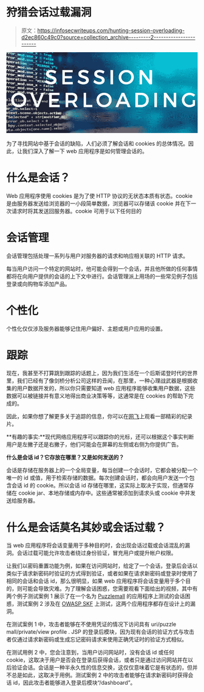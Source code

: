 # 狩猎会话过载漏洞

> 原文：<https://infosecwriteups.com/hunting-session-overloading-d2ec860c49c0?source=collection_archive---------2----------------------->

![](img/1e32d9b4820117250ecf1589d96d0eaf.png)

为了寻找网站中基于会话的缺陷，人们必须了解会话和 cookies 的总体情况。因此，让我们深入了解一下 web 应用程序是如何管理会话的。

# **什么是会话？**

Web 应用程序使用 cookies 是为了使 HTTP 协议的无状态本质有状态。cookie 是由服务器发送给浏览器的一小段简单数据，浏览器可以存储该 cookie 并在下一次请求时将其发送回服务器。cookie 可用于以下任何目的

# 会话管理

会话管理包括处理一系列与用户对服务器的请求和响应相关联的 HTTP 请求。

每当用户访问一个特定的网站时，他可能会得到一个会话，并且他所做的任何事情都将在向用户提供的会话的上下文中进行。会话管理派上用场的一些常见例子包括登录或向购物车添加产品。

# 个性化

个性化仅仅涉及服务器能够记住用户偏好、主题或用户应用的设置。

# 跟踪

现在，我甚至不打算跳到跟踪的话题上，因为我们生活在一个后斯诺登时代的世界里，我们已经有了像剑桥分析公司这样的丑闻，在那里，一种心理战武器是根据收集的用户数据开发的，所以你只需要知道 web 应用程序能够收集用户数据，这些数据可以被链接并有意义地得出商业决策等等，这通常是在 cookies 的帮助下完成的。

因此，如果你想了解更多关于追踪的信息，你可以在[网飞](https://www.youtube.com/watch?v=iX8GxLP1FHo&t=33s)上观看一部精彩的纪录片。

**有趣的事实:**现代网络应用程序可以跟踪你的光标，还可以根据这个事实判断用户是左撇子还是右撇子，他们可能会在屏幕的左侧或右侧为你提供广告。

**什么是会话 id？它存放在哪里？又是如何发送的？**

会话是存储在服务器上的一个全局变量，每当创建一个会话时，它都会被分配一个唯一的 id 或值，用于检索存储的数据。每次创建会话时，都会向用户发送一个包含会话 id 的 cookie。所以会话 id 存储在哪里，这实际上取决于实现，但通常存储在 cookie jar、本地存储或内存中。这些通常被添加到请求头或 cookie 中并发送给服务器。

# 什么是会话莫名其妙或会话过载？

当 web 应用程序将会话变量用于多种目的时，会出现会话过载或会话混乱的漏洞。会话过载可能允许攻击者绕过身份验证，冒充用户或提升帐户权限。

让我们以密码重置功能为例，如果在访问网站时，给定了一个会话，登录后会话以类似于请求新密码时验证的方式得到验证，或者如果在请求新密码或登录时使用了相同的会话和会话 id，那么很明显，如果 web 应用程序将会话变量用于多个目的，则可能会导致灾难。为了理解会话困惑，您需要观看下面给出的视频，其中有两个例子测试案例 1 展示了在一个名为 [Puzzlemall](https://code.google.com/archive/p/puzzlemall/downloads) 的应用程序上测试的会话困惑，测试案例 2 涉及在 [OWASP SKF](https://owasp-skf.gitbook.io/asvs-write-ups/) 上测试，这两个应用程序都存在设计上的漏洞。

在测试案例 1 中，攻击者能够在不使用凭证的情况下访问具有 uri/puzzle mall/private/view profile . JSP 的登录后模块，因为现有会话的验证方式与攻击者仅通过请求新密码或生成忘记密码请求来使用正确凭证时的验证方式相似。

在测试用例 2 中，您会注意到，当用户访问网站时，没有会话 id 或任何 cookie，这取决于用户是否会在登录后获得会话，或者只是通过访问网站并在以后验证会话。会话是一种半永久性的信息交换，这仅仅意味着它是有状态的，但并不总是如此，这取决于用例。测试案例 2 中的攻击者能够在请求新密码时获得会话 id，因此攻击者能够进入登录后模块“/dashboard”。